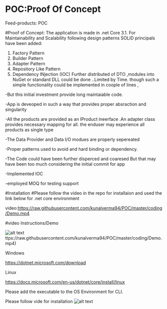 # POC:Proof Of Concept
Feed-products: POC



#Proof of Concept:
The application is made in .net Core 3.1.
For Maintainability and Scalability following design  patterns SOLID principals have been added:
1.	Factory Pattern
2.	Builder Pattern
3. Adapter Pattern
5.	Repository Like Pattern
6. Dependency INjection (IOC)
Further distributed of DTO ,modules into NuGet or standard DLL could be done ..Limited by Time.
though such a simple functionality could be implemented in  coople of lines ,

-But this initial investment provide long maintaiable  code.

-App is deveoped in such a way that provides proper absraction and singularity

-All the products are provided as an IProduct ineerface .An adapter class provides necessary mapping for all.
the enduser may experience all products as single type

-The Data Provider and Data I/O  modues are properly sepereated

-Proper patterns used to avoid and hard binding or dependency.

-The Code could have been further disperced and coaresed But that may have been too much 
considering the initial commit for app
 
 -Implemented IOC
 
 -employed MOQ for testing support

#Installation 
 #Please follow the video in the repo for installaion and used the link below for .net core environment
 
 video:https://raw.githubusercontent.com/kunalverma94/POC/master/coding/Demo.mp4
 
 #video Instructions/Demo
 
 ![alt text](https://raw.githubusercontent.com/kunalverma94/POC/master/coding/img.jpg)ttps://raw.githubusercontent.com/kunalverma94/POC/master/coding/Demo.mp4)
 
 
 
Windows

https://dotnet.microsoft.com/download


Linux

https://docs.microsoft.com/en-us/dotnet/core/install/linux

Please add the executable to the OS Environment  for CLI.

Please follow vide for installation
![alt text](https://raw.githubusercontent.com/kunalverma94/POC/master/coding/img.jpg)


#





